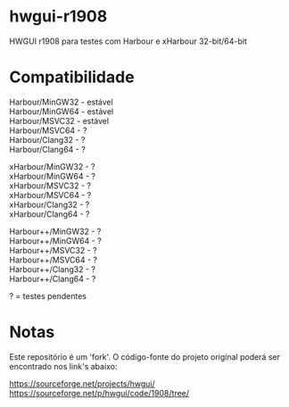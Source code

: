 # hwgui-r1908
HWGUI r1908 para testes com Harbour e xHarbour 32-bit/64-bit

# Compatibilidade

Harbour/MinGW32 - estável  
Harbour/MinGW64 - estável  
Harbour/MSVC32 - estável  
Harbour/MSVC64 - ?  
Harbour/Clang32 - ?  
Harbour/Clang64 - ?  

xHarbour/MinGW32 - ?  
xHarbour/MinGW64 - ?  
xHarbour/MSVC32 - ?  
xHarbour/MSVC64 - ?  
xHarbour/Clang32 - ?  
xHarbour/Clang64 - ?  

Harbour++/MinGW32 - ?  
Harbour++/MinGW64 - ?  
Harbour++/MSVC32 - ?  
Harbour++/MSVC64 - ?  
Harbour++/Clang32 - ?  
Harbour++/Clang64 - ?  

? = testes pendentes

# Notas

Este repositório é um 'fork'. O código-fonte do projeto original poderá
ser encontrado nos link's abaixo:

https://sourceforge.net/projects/hwgui/  
https://sourceforge.net/p/hwgui/code/1908/tree/  
